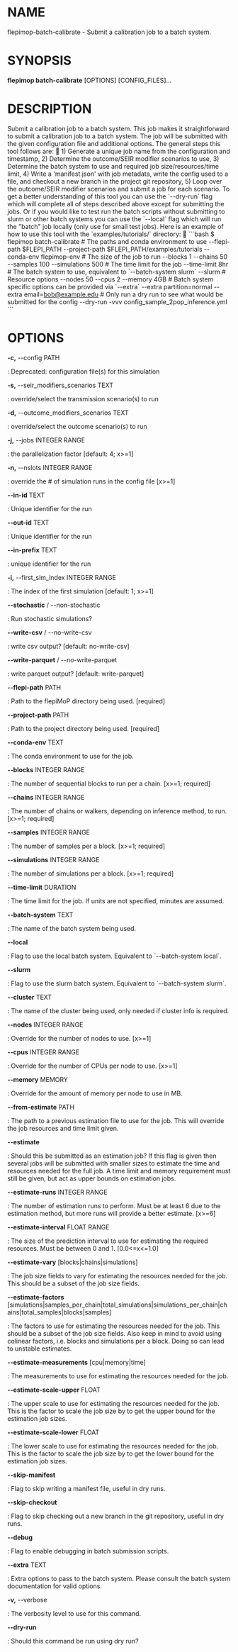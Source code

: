 # NAME

flepimop-batch-calibrate - Submit a calibration job to a batch system.

# SYNOPSIS

**flepimop batch-calibrate** \[OPTIONS\] \[CONFIG_FILES\]\...

# DESCRIPTION

Submit a calibration job to a batch system. This job makes it
straightforward to submit a calibration job to a batch system. The job
will be submitted with the given configuration file and additional
options. The general steps this tool follows are:  1) Generate a unique
job name from the configuration and timestamp, 2) Determine the
outcome/SEIR modifier scenarios to use, 3) Determine the batch system to
use and required job size/resources/time limit, 4) Write a
\'manifest.json\' with job metadata, write the config used to a file,
and checkout a new branch in the project git repository, 5) Loop over
the outcome/SEIR modifier scenarios and submit a job for each scenario.
To get a better understanding of this tool you can use the
\`\--dry-run\` flag which will complete all of steps described above
except for submitting the jobs. Or if you would like to test run the
batch scripts without submitting to slurm or other batch systems you can
use the \`\--local\` flag which will run the \"batch\" job locally (only
use for small test jobs). Here is an example of how to use this tool
with the \`examples/tutorials/\` directory:  \`\`\`bash \$ flepimop
batch-calibrate \# The paths and conda environment to use \--flepi-path
\$FLEPI_PATH \--project-path \$FLEPI_PATH/examples/tutorials
\--conda-env flepimop-env \# The size of the job to run \--blocks 1
\--chains 50 \--samples 100 \--simulations 500 \# The time limit for the
job \--time-limit 8hr \# The batch system to use, equivalent to
\`\--batch-system slurm\` \--slurm \# Resource options \--nodes 50
\--cpus 2 \--memory 4GB \# Batch system specific options can be provided
via \`\--extra\` \--extra partition=normal \--extra
email=bob@example.edu \# Only run a dry run to see what would be
submitted for the config \--dry-run -vvv
config_sample_2pop_inference.yml \`\`\`

# OPTIONS

**-c,** \--config PATH

:   Deprecated: configuration file(s) for this simulation

**-s,** \--seir_modifiers_scenarios TEXT

:   override/select the transmission scenario(s) to run

**-d,** \--outcome_modifiers_scenarios TEXT

:   override/select the outcome scenario(s) to run

**-j,** \--jobs INTEGER RANGE

:   the parallelization factor \[default: 4; x\>=1\]

**-n,** \--nslots INTEGER RANGE

:   override the \# of simulation runs in the config file \[x\>=1\]

**\--in-id** TEXT

:   Unique identifier for the run

**\--out-id** TEXT

:   Unique identifier for the run

**\--in-prefix** TEXT

:   unique identifier for the run

**-i,** \--first_sim_index INTEGER RANGE

:   The index of the first simulation \[default: 1; x\>=1\]

**\--stochastic** / \--non-stochastic

:   Run stochastic simulations?

**\--write-csv** / \--no-write-csv

:   write csv output? \[default: no-write-csv\]

**\--write-parquet** / \--no-write-parquet

:   write parquet output? \[default: write-parquet\]

**\--flepi-path** PATH

:   Path to the flepiMoP directory being used. \[required\]

**\--project-path** PATH

:   Path to the project directory being used. \[required\]

**\--conda-env** TEXT

:   The conda environment to use for the job.

**\--blocks** INTEGER RANGE

:   The number of sequential blocks to run per a chain. \[x\>=1;
    required\]

**\--chains** INTEGER RANGE

:   The number of chains or walkers, depending on inference method, to
    run. \[x\>=1; required\]

**\--samples** INTEGER RANGE

:   The number of samples per a block. \[x\>=1; required\]

**\--simulations** INTEGER RANGE

:   The number of simulations per a block. \[x\>=1; required\]

**\--time-limit** DURATION

:   The time limit for the job. If units are not specified, minutes are
    assumed.

**\--batch-system** TEXT

:   The name of the batch system being used.

**\--local**

:   Flag to use the local batch system. Equivalent to \`\--batch-system
    local\`.

**\--slurm**

:   Flag to use the slurm batch system. Equivalent to \`\--batch-system
    slurm\`.

**\--cluster** TEXT

:   The name of the cluster being used, only needed if cluster info is
    required.

**\--nodes** INTEGER RANGE

:   Override for the number of nodes to use. \[x\>=1\]

**\--cpus** INTEGER RANGE

:   Override for the number of CPUs per node to use. \[x\>=1\]

**\--memory** MEMORY

:   Override for the amount of memory per node to use in MB.

**\--from-estimate** PATH

:   The path to a previous estimation file to use for the job. This will
    override the job resources and time limit given.

**\--estimate**

:   Should this be submitted as an estimation job? If this flag is given
    then several jobs will be submitted with smaller sizes to estimate
    the time and resources needed for the full job. A time limit and
    memory requirement must still be given, but act as upper bounds on
    estimation jobs.

**\--estimate-runs** INTEGER RANGE

:   The number of estimation runs to perform. Must be at least 6 due to
    the estimation method, but more runs will provide a better estimate.
    \[x\>=6\]

**\--estimate-interval** FLOAT RANGE

:   The size of the prediction interval to use for estimating the
    required resources. Must be between 0 and 1. \[0.0\<=x\<=1.0\]

**\--estimate-vary** \[blocks\|chains\|simulations\]

:   The job size fields to vary for estimating the resources needed for
    the job. This should be a subset of the job size fields.

**\--estimate-factors** \[simulations\|samples_per_chain\|total_simulations\|simulations_per_chain\|chains\|total_samples\|blocks\|samples\]

:   The factors to use for estimating the resources needed for the job.
    This should be a subset of the job size fields. Also keep in mind to
    avoid using colinear factors, i.e. blocks and simulations per a
    block. Doing so can lead to unstable estimates.

**\--estimate-measurements** \[cpu\|memory\|time\]

:   The measurements to use for estimating the resources needed for the
    job.

**\--estimate-scale-upper** FLOAT

:   The upper scale to use for estimating the resources needed for the
    job. This is the factor to scale the job size by to get the upper
    bound for the estimation job sizes.

**\--estimate-scale-lower** FLOAT

:   The lower scale to use for estimating the resources needed for the
    job. This is the factor to scale the job size by to get the lower
    bound for the estimation job sizes.

**\--skip-manifest**

:   Flag to skip writing a manifest file, useful in dry runs.

**\--skip-checkout**

:   Flag to skip checking out a new branch in the git repository, useful
    in dry runs.

**\--debug**

:   Flag to enable debugging in batch submission scripts.

**\--extra** TEXT

:   Extra options to pass to the batch system. Please consult the batch
    system documentation for valid options.

**-v,** \--verbose

:   The verbosity level to use for this command.

**\--dry-run**

:   Should this command be run using dry run?
